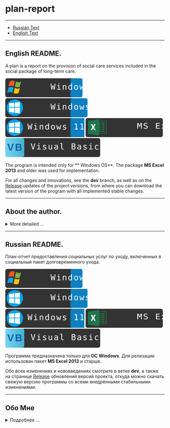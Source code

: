 # plan-report

---

* [Russian Text](#Russian)
* [English Text](#English)

---

## <a name="English">English README.</a>

A plan is a report on the provision of social care services included in the social package of long-term care.

![Windows-7](./image/win-7-icon.svg "Windows 7") ![Windows-10](./image/win-10-icon.svg "Windows 10") ![Windows-11](./image/win-11-icon.svg "Windows 11") ![MS Excel 2013](./image/ms-excel.svg "Excel") ![Visual Basic](./image/visual-basic.svg "VB")

The program is intended only for ** Windows OS**. The package **MS Excel 2013** and older was used for implementation.

For all changes and innovations, see the **dev** branch, as well as on the [Release](https://github.com/maximalisimus/plan-report/releases) updates of the project versions, from where you can download the latest version of the program with all implemented stable changes.

---

## <a name="AboutEng">About the author.</a>

<details>
	<summary>More detailed ...</summary>

The author of this development **Mikl**: [maximalisimus](https://github.com/maximalisimus).

Author's name: **maximalisimus**: [maximalis171091@yandex.ru](mailto:maximalis171091@yandex.ru).

Date of creation: **26.09.2023**

</details>

---

## <a name="Russian">Russian README.</a>

План-отчет предоставления социальных услуг по уходу, включенных в социальный пакет долговременного ухода.


![Windows-7](./image/win-7-icon.svg "Windows 7") ![Windows-10](./image/win-10-icon.svg "Windows 10") ![Windows-11](./image/win-11-icon.svg "Windows 11") ![MS Excel 2013](./image/ms-excel.svg "Excel") ![Visual Basic](./image/visual-basic.svg "VB")

Программа предназначена только для **ОС Windows**. Для релизации использован пакет **MS Excel 2013** и старше.

Обо всех изменениях и нововведениях смотрите в ветке **dev**, а также на странице [Release](https://github.com/maximalisimus/plan-report/releases) обновлений версий проекта, откуда можно скачать свежую версию программы со всеми внедрёнными стабильными изменениями.

---

## <a name="about">Обо Мне</a>

<details>
	<summary>Подробнее ...</summary>
	
Автор данной разработки **Mikl**: [maximalisimus](https://github.com/maximalisimus).

Имя автора: **maximalisimus**: [maximalis171091@yandex.ru](mailto:maximalis171091@yandex.ru).

Дата создания: **26.09.2023**

</details>
